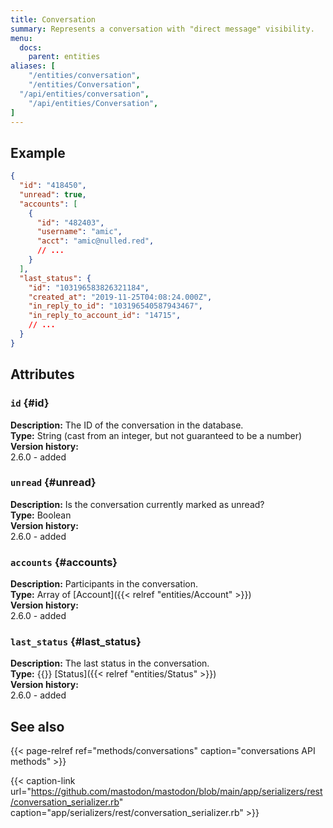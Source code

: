 ```yaml
---
title: Conversation
summary: Represents a conversation with "direct message" visibility.
menu:
  docs:
    parent: entities
aliases: [
	"/entities/conversation",
	"/entities/Conversation",
  "/api/entities/conversation",
	"/api/entities/Conversation",
]
---
```


## Example

```json
{
  "id": "418450",
  "unread": true,
  "accounts": [
    {
      "id": "482403",
      "username": "amic",
      "acct": "amic@nulled.red",
      // ...
    }
  ],
  "last_status": {
    "id": "103196583826321184",
    "created_at": "2019-11-25T04:08:24.000Z",
    "in_reply_to_id": "103196540587943467",
    "in_reply_to_account_id": "14715",
    // ...
  }
}
```

## Attributes

### `id` {#id}

**Description:** The ID of the conversation in the database.\
**Type:** String (cast from an integer, but not guaranteed to be a number)\
**Version history:**\
2.6.0 - added

### `unread` {#unread}

**Description:** Is the conversation currently marked as unread?\
**Type:** Boolean\
**Version history:**\
2.6.0 - added

### `accounts` {#accounts}

**Description:** Participants in the conversation.\
**Type:** Array of [Account]({{< relref "entities/Account" >}})\
**Version history:**\
2.6.0 - added

### `last_status` {#last_status}

**Description:** The last status in the conversation.\
**Type:** {{<nullable>}} [Status]({{< relref "entities/Status" >}})\
**Version history:**\
2.6.0 - added

## See also

{{< page-relref ref="methods/conversations" caption="conversations API methods" >}}

{{< caption-link url="https://github.com/mastodon/mastodon/blob/main/app/serializers/rest/conversation_serializer.rb" caption="app/serializers/rest/conversation_serializer.rb" >}}






